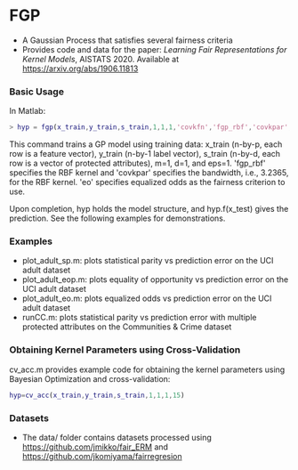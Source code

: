 # FGP
  * A Gaussian Process that satisfies several fairness criteria
  * Provides code and data for the paper: *Learning Fair Representations for Kernel Models*, AISTATS 2020. Available at https://arxiv.org/abs/1906.11813

### Basic Usage
In Matlab:
```matlab
> hyp = fgp(x_train,y_train,s_train,1,1,1,'covkfn','fgp_rbf','covkpar',3.2365,'fair','eo');
```
This command trains a GP model using training data: x_train (n-by-p, each row is a feature vector), y_train (n-by-1 label vector), s_train (n-by-d, each row is a vector of protected attributes), m=1, d=1, and eps=1. 'fgp_rbf' specifies the RBF kernel and 'covkpar' specifies the bandwidth, i.e., 3.2365, for the RBF kernel. 'eo' specifies equalized odds as the fairness criterion to use.

Upon completion, hyp holds the model structure, and hyp.f(x_test) gives the prediction. See the following examples for demonstrations.

### Examples
  * plot_adult_sp.m: plots statistical parity vs prediction error on the UCI adult dataset
  * plot_adult_eop.m: plots equality of opportunity vs prediction error on the UCI adult dataset
  * plot_adult_eo.m: plots equalized odds vs prediction error on the UCI adult dataset
  * runCC.m: plots statistical parity vs prediction error with multiple protected attributes on the Communities & Crime dataset

### Obtaining Kernel Parameters using Cross-Validation
cv_acc.m provides example code for obtaining the kernel parameters using Bayesian Optimization and cross-validation:
```matlab
hyp=cv_acc(x_train,y_train,s_train,1,1,1,15)
```

### Datasets
  * The data/ folder contains datasets processed using https://github.com/jmikko/fair_ERM and https://github.com/jkomiyama/fairregresion
